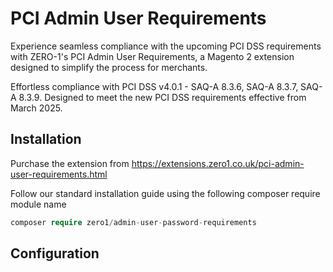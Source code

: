 # PCI Admin User Requirements

Experience seamless compliance with the upcoming PCI DSS requirements with ZERO-1's PCI Admin User Requirements, a Magento 2 extension designed to simplify the process for merchants.

Effortless compliance with PCI DSS v4.0.1 - SAQ-A 8.3.6, SAQ-A 8.3.7, SAQ-A 8.3.9. Designed to meet the new PCI DSS requirements effective from March 2025.

## Installation
Purchase the extension from https://extensions.zero1.co.uk/pci-admin-user-requirements.html


Follow our standard installation guide using the following composer require module name

```php
composer require zero1/admin-user-password-requirements
```


## Configuration



